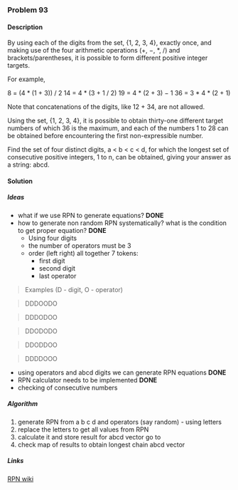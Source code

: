 
### Problem 93

#### Description
By using each of the digits from the set, {1, 2, 3, 4}, exactly once, and making use of the four arithmetic operations 
(+, −, *, /) and brackets/parentheses, it is possible to form different positive integer targets.

For example,

8 = (4 * (1 + 3)) / 2
14 = 4 * (3 + 1 / 2)
19 = 4 * (2 + 3) − 1
36 = 3 * 4 * (2 + 1)

Note that concatenations of the digits, like 12 + 34, are not allowed.

Using the set, {1, 2, 3, 4}, it is possible to obtain thirty-one different target numbers of which 36 is the maximum, 
and each of the numbers 1 to 28 can be obtained before encountering the first non-expressible number.

Find the set of four distinct digits, a < b < c < d, for which the longest set of consecutive positive integers, 1 to n, 
can be obtained, giving your answer as a string: abcd.

#### Solution

##### Ideas
* what if we use RPN to generate equations? **DONE**
* how to generate non random RPN systematically? what is the condition to get proper equation? **DONE**
    * Using four digits
    * the number of operators must be 3
    * order (left right) all together 7 tokens:
        * first digit
        * second digit
        * last operator
        
> Examples (D - digit, O - operator)

> DDDOODO

> DDDODOO

> DDODODO

> DDODDOO

> DDDDOOO

* using operators and abcd digits we can generate RPN equations **DONE**
* RPN calculator needs to be implemented **DONE**
* checking of consecutive numbers

##### Algorithm
1. generate RPN from a b c d and operators (say random) - using letters
2. replace the letters to get all values from RPN
3. calculate it and store result for abcd vector go to 
4. check map of results to obtain longest chain abcd vector

##### Links
[RPN wiki](https://en.wikipedia.org/wiki/Reverse_Polish_notation)